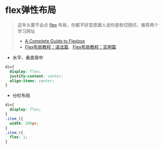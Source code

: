 # flex弹性布局

> 这年头要不会点 [flex](https://developer.mozilla.org/zh-CN/docs/Web/CSS/flex) 布局，你都不好意思跟人说你是枚切图仔。推荐两个学习网址
>
> * [A Complete Guide to Flexbox](https://css-tricks.com/snippets/css/a-guide-to-flexbox/)
> * [Flex布局教程：语法篇](http://www.ruanyifeng.com/blog/2015/07/flex-grammar.html)、[Flex布局教程：实例篇](https://www.ruanyifeng.com/blog/2015/07/flex-examples.html)

* 水平、垂直居中

```css
div{
  display: flex;
  justify-content: center;
  align-items: center;
}
```

* 分栏布局

```css
div{
  display: flex;
}
.item_l{
  width: 200px;
}
.item_r{
  flex: 1;
}
```

